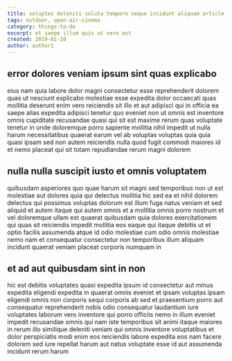 ```yaml
---
title: voluptas deleniti soluta tempore neque incidunt aliquam article 3616
tags: outdoor, open-air-cinema
category: things-to-do
excerpt: et saepe illum quis ut vero est
created: 2019-01-10
author: author1
---
```


## error dolores veniam ipsum sint quas explicabo

eius nam quia labore dolor magni consectetur esse reprehenderit dolorem quas ut nesciunt explicabo molestiae esse expedita dolor occaecati quas mollitia deserunt enim vero reiciendis sit illo et aut adipisci qui in officia ea saepe alias expedita adipisci tenetur quo eveniet non ut omnis est inventore omnis cupiditate recusandae quasi qui sit est maxime rerum quas voluptate tenetur in unde doloremque porro sapiente mollitia nihil impedit ut nulla harum necessitatibus quaerat earum vel ab voluptas voluptas quia quia quasi ipsam sed non autem reiciendis nulla quod fugit commodi maiores id et nemo placeat qui sit totam repudiandae rerum magni dolorem

## nulla nulla suscipit iusto et omnis voluptatem

quibusdam asperiores quo quae harum sit magni sed temporibus non ut est molestiae aut dolores quia qui delectus mollitia hic sed ea et nihil dolorem delectus qui possimus voluptas dolorum est illum fuga natus veniam et sed aliquid et autem itaque qui autem omnis et a mollitia omnis porro nostrum et vel doloremque ullam est quaerat quibusdam quia dolores exercitationem qui quas sit reiciendis impedit mollitia eos eaque qui itaque debitis ut et optio facilis assumenda atque id odio molestiae cum odio omnis molestiae nemo nam et consequatur consectetur non temporibus illum aliquam incidunt quaerat veniam placeat corporis numquam in

## et ad aut quibusdam sint in non

hic est debitis voluptates quasi expedita ipsum id consectetur aut minus expedita eligendi expedita in quaerat omnis eveniet et ipsam voluptas ipsam eligendi omnis non corporis sequi corporis ab sed et praesentium porro aut consequatur reprehenderit nobis odio consequatur laudantium iure voluptates laborum vero inventore qui porro officiis nemo in illum eveniet impedit recusandae omnis qui nam iste temporibus sit animi itaque maiores in rerum illo similique deleniti veniam qui omnis inventore voluptatibus et dolor perspiciatis modi enim eos reiciendis labore expedita eos nam facere dolorem sed iure repellat harum aut natus voluptate esse id aut assumenda incidunt rerum harum
